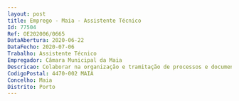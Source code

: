 ```yaml
--- 
layout: post
title: Emprego - Maia - Assistente Técnico
Id: 77504
Ref: OE202006/0665
DataAbertura: 2020-06-22
DataFecho: 2020-07-06
Trabalho: Assistente Técnico
Empregador: Câmara Municipal da Maia
Descricao: Colaborar na organização e tramitação de processos e documentos aplicação informática e suportes de papel  Elaborar folhas de protocolos e respetivo acompanhamento, zelando para que todos os documentos sejam devidamente tramitados e distribuídos  Realizar atendimento presencial ou pelos diversos canais de comunicação disponíveis, sobretudo tecnológicos, encaminhando os respetivos assuntos dentro da unidade orgânica em que se insere, ou para fora dela  Elaborar ofícios e outros documentos inerentes à atividade do serviço que integra e assegurar o correto envio, com recurso às ferramentas informáticas disponíveis  Prestar todo o apoio administrativo à atividade do serviço que integra  Prestar informações de natureza administrativa no âmbito da sua atividade.
CodigoPostal: 4470-002 MAIA
Concelho: Maia
Distrito: Porto
--- 
```

